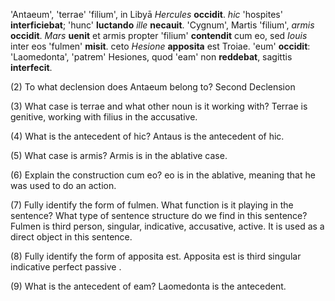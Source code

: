 'Antaeum', 'terrae' 'filium', in Libyā *Hercules* **occidit**. *hic* 'hospites' **interficiebat**; 'hunc' **luctando** *ille* **necauit**. 
'Cygnum', Martis 'filium', *armis* **occidit**. *Mars* **uenit** et armis propter 'filium' **contendit** cum eo, sed *Iouis* inter eos 'fulmen' **misit**. 
ceto *Hesione* **apposita** est Troiae. 'eum' **occidit**:
'Laomedonta', 'patrem' Hesiones, quod 'eam' non **reddebat**, sagittis **interfecit**.

(2) To what declension does Antaeum belong to?
Second Declension

(3) What case is terrae and what other noun is it working with?
Terrae is genitive, working with filius in the accusative.

(4) What is the antecedent of hic?
Antaus is the antecedent of hic.

(5) What case is armis?
Armis is in the ablative case.

(6) Explain the construction cum eo?
eo is in the ablative, meaning that he was used to do an action.

(7) Fully identify the form of fulmen. What function is it playing in the sentence? What type of sentence structure do we find in this sentence?
Fulmen is third person, singular, indicative, accusative, active. It is used as a direct object in this sentence.

(8) Fully identify the form of apposita est.
Apposita est is third singular indicative perfect passive .

(9) What is the antecedent of eam?
Laomedonta is the antecedent.
